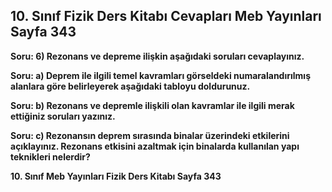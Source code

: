 ## 10. Sınıf Fizik Ders Kitabı Cevapları Meb Yayınları Sayfa 343

**Soru: 6) Rezonans ve depreme ilişkin aşağıdaki soruları cevaplayınız.**

**Soru: a) Deprem ile ilgili temel kavramları görseldeki numaralandırılmış alanlara göre belirleyerek aşağıdaki tabloyu doldurunuz.**

**Soru: b) Rezonans ve depremle ilişkili olan kavramlar ile ilgili merak ettiğiniz soruları yazınız.**

**Soru: c) Rezonansın deprem sırasında binalar üzerindeki etkilerini açıklayınız. Rezonans etkisini azaltmak için binalarda kullanılan yapı teknikleri nelerdir?**

**10. Sınıf Meb Yayınları Fizik Ders Kitabı Sayfa 343**